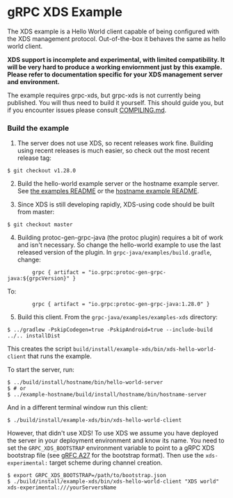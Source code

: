 gRPC XDS Example
================

The XDS example is a Hello World client capable of being configured with the
XDS management protocol. Out-of-the-box it behaves the same as hello world
client.

__XDS support is incomplete and experimental, with limited compatibility. It
will be very hard to produce a working enviornment just by this example. Please
refer to documentation specific for your XDS management server and
environment.__

The example requires grpc-xds, but grpc-xds is not currently being published.
You will thus need to build it yourself. This should guide you, but if you
encounter issues please consult [COMPILING.md](../../COMPILING.md).

### Build the example

1. The server does not use XDS, so recent releases work fine. Building using
recent releases is much easier, so check out the most recent release tag:
```
$ git checkout v1.28.0
```

2. Build the hello-world example server or the hostname example server. See
   [the examples README](../README.md) or the
   [hostname example README](../example-hostname/README.md).

3. Since XDS is still developing rapidly, XDS-using code should be built from
master:
```
$ git checkout master
```

4. Building protoc-gen-grpc-java (the protoc plugin) requires a bit of work and
   isn't necessary. So change the hello-world example to use the last released
   version of the plugin. In `grpc-java/examples/build.gradle`, change:
```
        grpc { artifact = "io.grpc:protoc-gen-grpc-java:${grpcVersion}" }
```
To:
```
        grpc { artifact = "io.grpc:protoc-gen-grpc-java:1.28.0" }
```


5. Build this client. From the `grpc-java/examples/examples-xds` directory:
```
$ ../gradlew -PskipCodegen=true -PskipAndroid=true --include-build ../.. installDist
```

This creates the script `build/install/example-xds/bin/xds-hello-world-client`
that runs the example.

To start the server, run:

```
$ ../build/install/hostname/bin/hello-world-server
$ # or
$ ../example-hostname/build/install/hostname/bin/hostname-server
```

And in a different terminal window run this client:

```
$ ./build/install/example-xds/bin/xds-hello-world-client
```

However, that didn't use XDS! To use XDS we assume you have deployed the server
in your deployment environment and know its name. You need to set the
`GRPC_XDS_BOOTSTRAP` environment variable to point to a gRPC XDS bootstrap
file (see [gRFC A27](https://github.com/grpc/proposal/pull/170) for the
bootstrap format). Then use the `xds-experimental:` target scheme during
channel creation.

```
$ export GRPC_XDS_BOOTSTRAP=/path/to/bootstrap.json
$ ./build/install/example-xds/bin/xds-hello-world-client "XDS world" xds-experimental:///yourServersName
```
